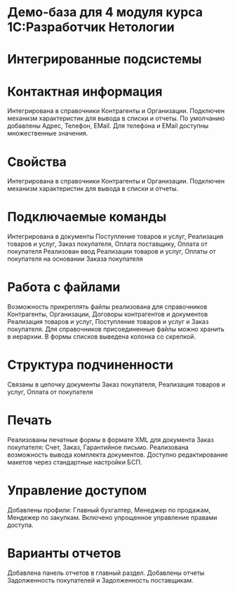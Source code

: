 # Демо-база для 4 модуля курса 1С:Разработчик Нетологии  
# Интегрированные подсистемы  
# Контактная информация  
Интегрирована в справочники Контрагенты и Организации. Подключен механизм характеристик для вывода в списки и отчеты. По умолчанию добавлены Адрес, Телефон, EMail. Для телефона и EMail доступны множественные значения.

# Свойства  
Интегрирована в справочники Контрагенты и Организации. Подключен механизм характеристик для вывода в списки и отчеты.

# Подключаемые команды  
Интегрирована в документы Поступление товаров и услуг, Реализация товаров и услуг, Заказ покупателя, Оплата поставщику, Оплата от покупателя Реализован ввод Реализации товаров и услуг, Оплаты от покупателя на основании Заказа покупателя

# Работа с файлами  
Возможность прикреплять файлы реализована для справочников Контрагенты, Организации, Договоры контрагентов и документов Реализация товаров и услуг, Поступление товаров и услуг и Заказ покупателя. Для справочников присоединенные файлы можно хранить в иерархии. В формы списков выведена колонка со скрепкой.

# Структура подчиненности  
Связаны в цепочку документы Заказ покупателя, Реализация товаров и услуг, Оплата от покупателя

# Печать  
Реализованы печатные формы в формате XML для документа Заказ покупателя: Счет, Заказ, Гарантийное письмо. Реализована возможность вывода комплекта документов. Доступно редактирование макетов через стандартные настройки БСП.

# Управление доступом  
Добавлены профили: Главный бухгалтер, Менеджер по продажам, Мендежер по закупкам. Включено упрощенное управление правами доступа.

# Варианты отчетов  
Добавлена панель отчетов в главный раздел. Добавлены отчеты Задолженность покупателей и Задолженность поставщикам.